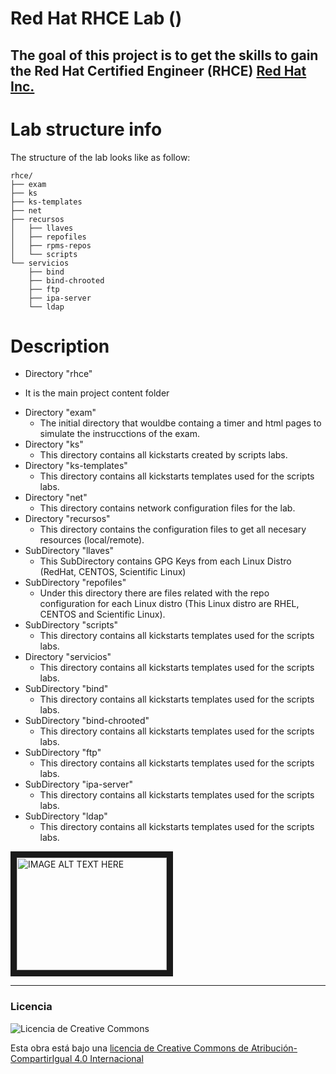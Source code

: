 # Red Hat RHCE Lab ()
The goal of this project is to get the skills to gain the Red Hat Certified Engineer (RHCE) [Red Hat Inc.](https://www.redhat.com/es/services/certification/rhce)
 ---
# Lab structure info
The structure of the lab looks like as follow:
```
rhce/
├── exam
├── ks
├── ks-templates
├── net
├── recursos
│   ├── llaves
│   ├── repofiles
│   ├── rpms-repos
│   └── scripts
└── servicios
    ├── bind
    ├── bind-chrooted
    ├── ftp
    ├── ipa-server
    └── ldap
```

# Description
- Directory "rhce"
* It is the main project content folder
- Directory "exam"
  * The initial directory that wouldbe containg a timer and html pages to simulate the instrucctions of the exam.
- Directory "ks"
  * This directory contains all kickstarts created by scripts labs.
- Directory "ks-templates"
  * This directory contains all kickstarts templates used for the scripts labs.
- Directory "net"
  * This directory contains network configuration files for the lab.
- Directory "recursos"
  * This directory contains the configuration files to get all necesary resources (local/remote).
- SubDirectory "llaves"
  * This SubDirectory contains GPG Keys from each Linux Distro (RedHat, CENTOS, Scientific Linux)
- SubDirectory "repofiles"
  * Under this directory there are files related with the repo configuration for each Linux distro (This Linux distro are RHEL, CENTOS and Scientific Linux).
- SubDirectory "scripts"
  * This directory contains all kickstarts templates used for the scripts labs.
- Directory "servicios"
  * This directory contains all kickstarts templates used for the scripts labs.
- SubDirectory "bind"
  * This directory contains all kickstarts templates used for the scripts labs.
- SubDirectory "bind-chrooted"
  * This directory contains all kickstarts templates used for the scripts labs.
- SubDirectory "ftp"
  * This directory contains all kickstarts templates used for the scripts labs.
- SubDirectory "ipa-server"
  * This directory contains all kickstarts templates used for the scripts labs.
- SubDirectory "ldap"
  * This directory contains all kickstarts templates used for the scripts labs.

<a href="http://www.youtube.com/watch?feature=player_embedded&v=YOUTUBE_VIDEO_ID_HERE" target="_blank">
  <img src="http://img.youtube.com/vi/YOUTUBE_VIDEO_ID_HERE/0.jpg" alt="IMAGE ALT TEXT HERE" width="240" height="180" border="10" />
</a>

 ---
 ### Licencia
 ![Licencia de Creative Commons](https://i.creativecommons.org/l/by-sa/4.0/88x31.png)

 Esta obra está bajo una
 [licencia de Creative Commons de Atribución-CompartirIgual 4.0 Internacional](http://creativecommons.org/licenses/by-sa/4.0/)
